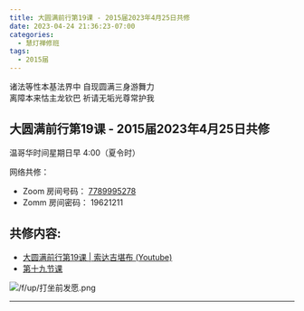 ```yaml
---
title: 大圆满前行第19课 - 2015届2023年4月25日共修
date: 2023-04-24 21:36:23-07:00
categories:
  - 慧灯禅修班
tags:
  - 2015届
---
```

诸法等性本基法界中 自现圆满三身游舞力  
离障本来怙主龙钦巴 祈请无垢光尊常护我

## 大圆满前行第19课 - 2015届2023年4月25日共修

温哥华时间星期日早 4:00（夏令时） 

网络共修：

- Zoom 房间号码： [7789995278](https://us02web.zoom.us/j/7789995278?pwd=VjZmbWJFY2k2K0E5RVB2cTNIQmhqUT09)
- Zomm 房间密码： 19621211

## 共修内容:

- [大圆满前行第19课 | 索达吉堪布 (Youtube)](https://www.youtube.com/watch?v=_J4K2wTBBKQ&list=PLAnEIprIVklfWTKX6X1gI9eR_phiB8B4b&index=21)
- [第十九节课](https://s3.ca-central-1.wasabisys.com/hddata/f.huidengchanxiu.net/refs/qxgs/qxgs-03xm#第十九节课)

![/f/up/打坐前发愿.png](/f/up/打坐前发愿.png)

---


